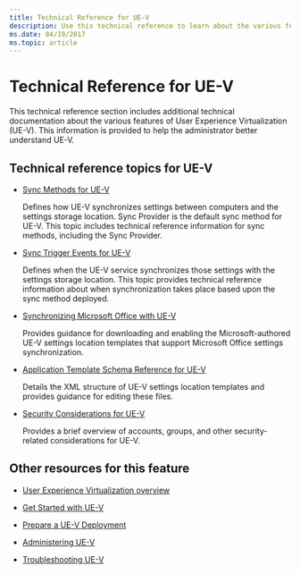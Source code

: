 ```yaml
---
title: Technical Reference for UE-V
description: Use this technical reference to learn about the various features of User Experience Virtualization (UE-V).
ms.date: 04/19/2017
ms.topic: article
---
```


# Technical Reference for UE-V


This technical reference section includes additional technical documentation about the various features of User Experience Virtualization (UE-V). This information is provided to help the administrator better understand UE-V.

## Technical reference topics for UE-V


- [Sync Methods for UE-V](uev-sync-methods.md)

    Defines how UE-V synchronizes settings between computers and the settings storage location. Sync Provider is the default sync method for UE-V. This topic includes technical reference information for sync methods, including the Sync Provider.

- [Sync Trigger Events for UE-V](uev-sync-trigger-events.md)

    Defines when the UE-V service synchronizes those settings with the settings storage location. This topic provides technical reference information about when synchronization takes place based upon the sync method deployed.

- [Synchronizing Microsoft Office with UE-V](uev-synchronizing-microsoft-office-with-uev.md)

    Provides guidance for downloading and enabling the Microsoft-authored UE-V settings location templates that support Microsoft Office settings synchronization.

- [Application Template Schema Reference for UE-V](uev-application-template-schema-reference.md)

    Details the XML structure of UE-V settings location templates and provides guidance for editing these files.

- [Security Considerations for UE-V](uev-security-considerations.md)

    Provides a brief overview of accounts, groups, and other security-related considerations for UE-V.

## Other resources for this feature


- [User Experience Virtualization overview](uev-for-windows.md)

- [Get Started with UE-V](uev-getting-started.md)

- [Prepare a UE-V Deployment](uev-prepare-for-deployment.md)

- [Administering UE-V](uev-administering-uev.md)

- [Troubleshooting UE-V](uev-troubleshooting.md)






 

 





